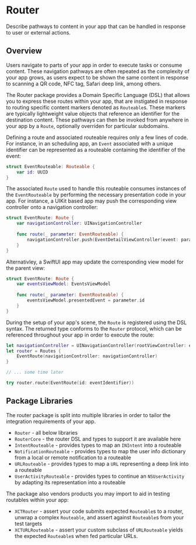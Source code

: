 # Router

Describe pathways to content in your app that can be handled in response to user or external actions.

## Overview

Users navigate to parts of your app in order to execute tasks or consume content. These navigation pathways are often repeated as the complexity of your app grows, as users expect to be shown the same content in response to scanning a QR code, NFC tag, Safari deep link, among others.

The Router package provides a Domain Specific Language (DSL) that allows you to express these routes within your app, that are instigated in response to routing specific content markers denoted as `Routeable`s. These markers are typically lightweight value objects that reference an identifier for the destination content. These pathways can then be invoked from anywhere in your app by a `Route`, optionally overriden for particular subdomains.

Defining a route and associated routeable requires only a few lines of code. For instance, in an scheduling app, an `Event` associated with a unique identifier can be represented as a routeable containing the identifier of the event:

```swift
struct EventRouteable: Routeable {
    var id: UUID
}
```

The associated `Route` used to handle this routeable consumes instances of the `EventRouteable` by performing the necessary presentation code in your app. For instance, a UIKit based app may push the corresponding view controller onto a navigation controller:

```swift
struct EventRoute: Route {
    var navigationController: UINavigationController
    
    func route(_ parameter: EventRouteable) {
        navigationController.push(EventDetailViewController(event: parameter.id), animated: true)
    }
}
```

Alternativley, a SwiftUI app may update the corresponding view model for the parent view:

```swift
struct EventRoute: Route {
    var eventsViewModel: EventsViewModel
    
    func route(_ parameter: EventRouteable) {
        eventsViewModel.presentedEvent = parameter.id
    }
}
```

During the setup of your app's scene, the `Route` is registered using the DSL syntax. The returned type conforms to the `Router` protocol, which can be referenced throughout your app in order to execute the route:

```swift
let navigationController = UINavigationController(rootViewController: eventsViewController)
let router = Routes {
    EventRoute(navigationController: navigationController)
}

// ... some time later

try router.route(EventRoute(id: eventIdentifier))
```

## Package Libraries

The router package is split into multiple libraries in order to tailor the integration requirements of your app.

- `Router` - all below libraries
- `RouterCore` - the router DSL and types to support it are available here
- `IntentRouteable` - provides types to map an `INIntent` into a routeable
- `NotificationRouteable` - provides types to map the user info dictionary from a local or remote notification to a routeable
- `URLRouteable` - provides types to map a `URL` representing a deep link into a routeable
- `UserActivityRouteable` - provides types to continue an `NSUserActivity` by adapting its representation into a routeable

The package also vendors products you may import to aid in testing routables within your app:

- `XCTRouter` - assert your code submits expected `Routeable`s to a router, unwrap a complex `Routeable`, and assert against `Routeable`s from your test targets
- `XCTURLRouteable` - assert your custom subclass of `URLRouteable` yields the expected `Routeable`s when fed particular URLs.
